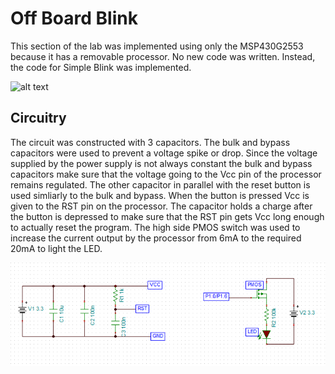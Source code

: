 # Off Board Blink
This section of the lab was implemented using only the MSP430G2553 because it has a removable processor. No new code was written. Instead, the code for Simple Blink was implemented.

![alt text](https://github.com/RU09342/lab-2-blinking-leds-uribet6/blob/master/Off_Board%20Blink/Offboard%20Blink.gif)

## Circuitry 
The circuit was constructed with 3 capacitors. The bulk and bypass capacitors were used to prevent a voltage spike or drop. Since the voltage supplied by the power supply is not always constant the bulk and bypass capacitors make sure that the voltage going to the Vcc pin of the processor remains regulated. The other capacitor in parallel with the reset button is used simliarly to the bulk and bypass. When the button is pressed Vcc is given to the RST pin on the processor. The capacitor holds a charge after the button is depressed to make sure that the RST pin gets Vcc long enough to actually reset the program. The high side PMOS switch was used to increase the current output by the processor from 6mA to the required 20mA to light the LED.

![alt text](https://github.com/RU09342/lab-2-blinking-leds-uribet6/blob/master/Off_Board%20Blink/Circuit.PNG)